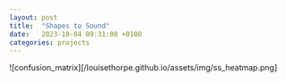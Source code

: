 ```yaml
---
layout: post
title:  "Shapes to Sound"
date:   2023-10-04 09:31:00 +0100
categories: projects
---
```


![confusion_matrix][/louisethorpe.github.io/assets/img/ss_heatmap.png]

<!-- ![confusion_matrix_2][\louisethorpe.github.io\images\ss_heatmap.png] -->